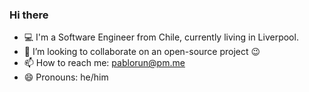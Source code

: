 ### Hi there

- 💻 I'm a Software Engineer from Chile, currently living in Liverpool.
- 👯 I’m looking to collaborate on an open-source project 😉
- 📫 How to reach me: pablorun@pm.me
- 😄 Pronouns: he/him

